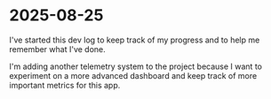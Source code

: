 # 2025-08-25

I've started this dev log to keep track of my progress and to help me remember what I've done.

I'm adding another telemetry system to the project because I want to experiment on a more advanced dashboard and keep track of more important metrics for this app.